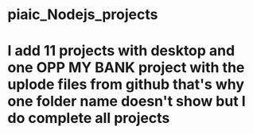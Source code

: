 # piaic_Nodejs_projects
# I add 11 projects with desktop and one OPP MY BANK project with the uplode files from github that's why one folder name doesn't show but I do complete all projects
